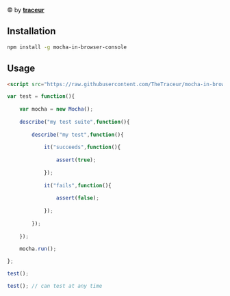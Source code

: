 
© by [**traceur**](https://www.npmjs.com/~traceur)

## Installation

```bash
npm install -g mocha-in-browser-console
```

## Usage

```html
<script src="https://raw.githubusercontent.com/TheTraceur/mocha-in-browser-console/master/mocha-in-browser-console.min.js"></script>
```

```js
var test = function(){
	
	var mocha = new Mocha();
	
	describe("my test suite",function(){
		
		describe("my test",function(){
			
			it("succeeds",function(){
				
				assert(true);
				
			});
			
			it("fails",function(){
				
				assert(false);
				
			});
			
		});
		
	});
	
	mocha.run();

};

test();

test(); // can test at any time
```